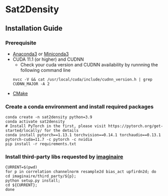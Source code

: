 # Sat2Density
## Installation Guide
### Prerequisite
- [Anaconda3](https://www.anaconda.com/products/individual) or [Miniconda3](https://docs.conda.io/en/latest/miniconda.html)
- CUDA 11.1 (or higher) and CUDNN
   - Check your cuda version and CUDNN availability by runnning the following command line
   ```
   nvcc -V && cat /usr/local/cuda/include/cudnn_version.h | grep CUDNN_MAJOR -A 2
   ```
- [CMake]() 

### Create a conda environment and install required packages
   ```
   conda create -n sat2density python=3.9
   conda activate sat2density 
   # Install PyTorch in the first, please visit https://pytorch.org/get-started/locally/ for the details
   conda install pytorch==1.13.1 torchvision==0.14.1 torchaudio==0.13.1 pytorch-cuda=11.7 -c pytorch -c nvidia
   pip install -r requirements.txt 
   ```
### Install third-party libs requested by [imaginaire](https://github.com/NVlabs/imaginaire/tree/master)
   ```
   CURRENT=$(pwd)
   for p in correlation channelnorm resample2d bias_act upfirdn2d; do
   cd imaginaire/third_party/${p};
   python setup.py install;
   cd ${CURRENT};
   done
   ```
